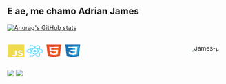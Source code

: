 ## E ae, me chamo Adrian James

[![Anurag's GitHub stats](https://github-readme-stats.vercel.app/api?username=AdrianJames-B-L)](https://github.com/AdrianJames-B-L/github-readme-stats&show_icons=true)


<div style="display: inline_block"><br>
  <img align="center" alt="James-Js" height="30" width="40" src="https://raw.githubusercontent.com/devicons/devicon/master/icons/javascript/javascript-plain.svg">

  <img align="center" alt="James-React" height="30" width="40" src="https://raw.githubusercontent.com/devicons/devicon/master/icons/react/react-original.svg">
  <img align="center" alt="James-HTML" height="30" width="40" src="https://raw.githubusercontent.com/devicons/devicon/master/icons/html5/html5-original.svg">
  <img align="center" alt="James-CSS" height="30" width="40" src="https://raw.githubusercontent.com/devicons/devicon/master/icons/css3/css3-original.svg">
  
  <img align="right" alt="James-pic" height="150" style="border-radius:50px;" src="">
</div>
  
  ##
 
<div> 
 
  <a href="https://instagram.com/rafaballerini](https://www.instagram.com/https_j4mes/)" target="_blank"><img src="https://img.shields.io/badge/-Instagram-%23E4405F?style=for-the-badge&logo=instagram&logoColor=white" target="_blank"></a>
  <a href="https://www.linkedin.com/in/rafaella-ballerini-45875016a](https://www.linkedin.com/in/adrian-ti/)" target="_blank"><img src="https://img.shields.io/badge/-LinkedIn-%230077B5?style=for-the-badge&logo=linkedin&logoColor=white" target="_blank"></a> 
  
</div>
